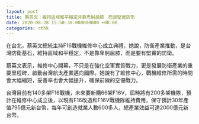```yaml
---
layout: post
title: 蔡英文：維持區域和平穩定非靠卑躬屈膝　而是堅實防衛
date: 2020-08-28 15:50:30.000000000 +08:00
categories: rthk
---
```


在台北，蔡英文總統主持F16戰機維修中心成立典禮，她說，防衛產業推動，是台灣防衛基石，維持區域和平穩定，不是靠卑躬屈膝，而是要有堅實的防衛。

蔡英文表示，維修中心開幕，不只是在強化空軍實質戰力，更是發展防衛產業的重要里程碑，啟動台灣航太產業邁向國際。她說有了維修中心，戰機維修所需的時間會大幅縮短，妥善率也會大幅提升，確保前線的空優戰力。

台灣目前有140多架F16戰機，未來要新購66架F16V，屆時將有200多架機隊，預計在維修中心成立後，以現有F16改造和F16V戰機隊維持費用，保守預計30年產值795億元新台幣，每年可創造就業人數600多人，總產業效益可達2000億元新台幣。

